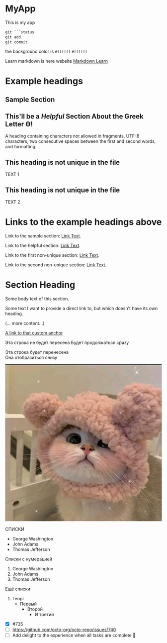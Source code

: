 # MyApp
This is my app

```
git ```status
git add
git commit
```

the background color is `#ffffff` `#ffffff`

Learn markdown is here website [Markdown Learn](https://docs.github.com/ru/get-started/writing-on-github/getting-started-with-writing-and-formatting-on-github/basic-writing-and-formatting-syntax)

# Example headings

## Sample Section

## This'll be a _Helpful_ Section About the Greek Letter Θ!
A heading containing characters not allowed in fragments, UTF-8 characters, two consecutive spaces between the first and second words, and formatting.

## This heading is not unique in the file

TEXT 1

## This heading is not unique in the file

TEXT 2

# Links to the example headings above

Link to the sample section: [Link Text](#sample-section).

Link to the helpful section: [Link Text](#thisll-be-a-helpful-section-about-the-greek-letter-Θ).

Link to the first non-unique section: [Link Text](#this-heading-is-not-unique-in-the-file).

Link to the second non-unique section: [Link Text](#this-heading-is-not-unique-in-the-file-1).

# Section Heading

Some body text of this section.

<a name="my-custom-anchor-point"></a>
Some text I want to provide a direct link to, but which doesn't have its own heading.

(… more content…)

[A link to that custom anchor](#my-custom-anchor-point)

Эта строка не будет пересена
Будет продолжаться сразу

Эта строка будет перенесена\
Она отобразиться снизу

![КИСЯ МЯУ МЯУ](delete.jpg)

СПИСКИ
+ George Washington
+ John Adams
+ Thomas Jefferson

Списки с нумерацией
1. George Washington
2. John Adams
3. Thomas Jefferson

Ещё списки
1. Георг
   + Первый
     + Второй
       + И третий

- [x] #735
- [ ] https://github.com/octo-org/octo-repo/issues/740
- [ ] Add delight to the experience when all tasks are complete :tada: